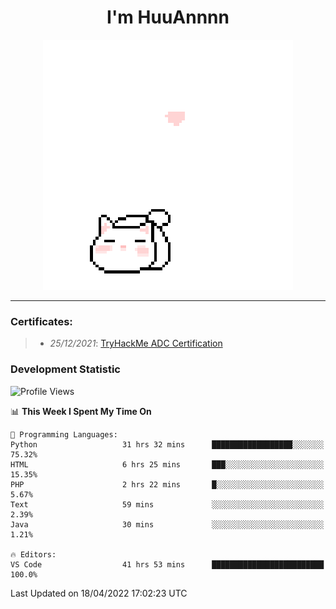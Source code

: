 <h1 align='center'>I'm HuuAnnnn</h1>
<p align="center">
 <img src="cat_intro.gif" />
</p>

___

### Certificates:
>- *25/12/2021*: [TryHackMe ADC Certification](https://tryhackme-certificates.s3-eu-west-1.amazonaws.com/THM-HKVVJOIWJA.png)


### Development Statistic

<!--START_SECTION:waka-->
![Profile Views](http://img.shields.io/badge/Profile%20Views-30-blue)

📊 **This Week I Spent My Time On** 

```text
💬 Programming Languages: 
Python                   31 hrs 32 mins      ██████████████████░░░░░░░   75.32% 
HTML                     6 hrs 25 mins       ███░░░░░░░░░░░░░░░░░░░░░░   15.35% 
PHP                      2 hrs 22 mins       █░░░░░░░░░░░░░░░░░░░░░░░░   5.67% 
Text                     59 mins             ░░░░░░░░░░░░░░░░░░░░░░░░░   2.39% 
Java                     30 mins             ░░░░░░░░░░░░░░░░░░░░░░░░░   1.21%

🔥 Editors: 
VS Code                  41 hrs 53 mins      █████████████████████████   100.0%

```


 Last Updated on 18/04/2022 17:02:23 UTC
<!--END_SECTION:waka-->
